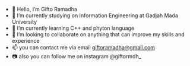 - 👋 Hello, I’m Gifto Ramadha
- 🏫 I’m currently studying on Information Engineering at Gadjah Mada University
- 🌱 I’m currently learning C++ and phyton language
- 💞️ I’m looking to collaborate on anything that can improve my skills and experience
- 📫 you can contact me via email giftoramadha@gmail.com
- 📷 also you can follow me on instagram @giftormdh_

<!---
giftormdh/giftormdh is a ✨ special ✨ repository because its `README.md` (this file) appears on your GitHub profile.
You can click the Preview link to take a look at your changes.
--->
